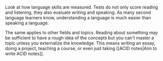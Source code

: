 Look at how language skills are measured. Tests do not only score reading and listening, they also evaluate writing and speaking. As many second language learners know, understanding a language is much easier than speaking a language. 

The same applies to other fields and topics. Reading about something may be sufficient to have a rough idea of the concepts but you can't master a topic unless you externalize the knowledge. This means writing an essay, doing a project, teaching a course, or even just taking [[ACID notes|Aim to write ACID notes]].